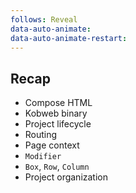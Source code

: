 ```yaml
---
follows: Reveal
data-auto-animate:
data-auto-animate-restart:
---
```


## Recap

* Compose HTML
* Kobweb binary
* Project lifecycle
* Routing
* Page context
* `Modifier`
* `Box`, `Row`, `Column`
* Project organization
